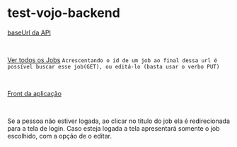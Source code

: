 # test-vojo-backend

[baseUrl da API](https://test-vojo-backend.herokuapp.com)

<br>

[Ver todos os Jobs](https://test-vojo-backend.herokuapp.com/jobs) `Acrescentando o id de um job ao final dessa url é possível buscar esse job(GET), ou editá-lo (basta usar o verbo PUT)`

<br>


[Front da aplicação](http://vojo.surge.sh)

<br>

Se a pessoa não estiver logada, ao clicar no titulo do job ela é redirecionada para a tela de login.
Caso esteja logada a tela apresentará somente o job escolhido, com a opção de o editar.

